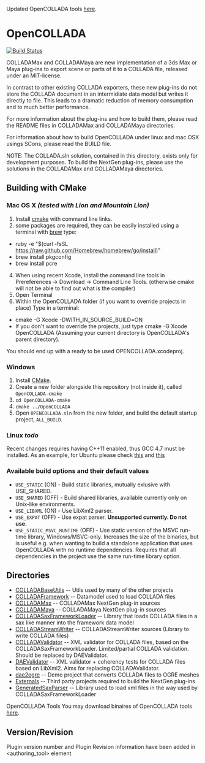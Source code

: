 Updated OpenCOLLADA tools [here](https://github.com/KhronosGroup/OpenCOLLADA/wiki/OpenCOLLADA-Tools).  

OpenCOLLADA
===========
[![Build Status](https://dev.azure.com/lasalvavida/OpenCOLLADA/_apis/build/status/lasalvavida.OpenCOLLADA?branchName=master)](https://dev.azure.com/lasalvavida/OpenCOLLADA/_build/latest?definitionId=1&branchName=master)

COLLADAMax and COLLADAMaya are new implementation of a 3ds Max or Maya plug-ins to export scene or parts of it to a COLLADA file, released under an MIT-license. 

In contrast to other existing COLLADA exporters, these new plug-ins do not store the COLLADA document in an intermidiate data model but writes it directly to file. This leads to a dramatic reduction of memory consumption and to much better performance.

For more information about the plug-ins and how to build them, please read the README files in COLLADAMax and COLLADAMaya directories.

For information about how to build OpenCOLLADA under linux and mac OSX usings SCons, please read the BUILD file.

NOTE: The COLLADA.sln solution, contained in this directory, exists only for development purposes. To build the NextGen plug-ins, please use the solutions in the COLLADAMax and COLLADAMaya directories.

Building with CMake
-------------------

### Mac OS X *(tested with Lion and Mountain Lion)*

1. Install [cmake](http://www.cmake.org/cmake/resources/software.html) with command line links.
2. some packages are required, they can be easily installed using a terminal with [brew](http://mxcl.github.com/homebrew/) type:
 * ruby -e "$(curl -fsSL https://raw.github.com/Homebrew/homebrew/go/install)"
 * brew install pkgconfig
 * brew install pcre
4. When using recent Xcode, install the command line tools in Prereferences -> Download -> Command Line Tools. (otherwise cmake will not be able to find out what is the compiler)
5. Open Terminal
6. Within the OpenCOLLADA folder (if you want to override projects in place)
Type in a terminal:
 * cmake -G Xcode -DWITH_IN_SOURCE_BUILD=ON
 * If you don't want to override the projects, just type cmake -G Xcode OpenCOLLADA  (Assuming your current directory is OpenCOLLADA's parent directory).

You should end up with a ready to be used OPENCOLLADA.xcodeproj.

### Windows

1. Install [CMake](http://cmake.org/cmake/resources/software.html).
2. Create a new folder alongside this repository (not inside it), called `OpenCOLLADA-cmake`
3. `cd OpenCOLLADA-cmake`
4. `cmake ../OpenCOLLADA`
5. Open `OPENCOLLADA.sln` from the new folder, and build the default startup project, `ALL_BUILD`.

### Linux *todo*

Recent changes requires having C++11 enabled, thus GCC 4.7 must be installed.
As an example, for Ubuntu please check [this](http://askubuntu.com/questions/113291/how-do-i-install-gcc-4-7) and [this]( http://charette.no-ip.com:81/programming/2011-12-24_GCCv47/)

### Available build options and their default values

* `USE_STATIC` (ON) - Build static libraries, mutually exlusive with USE_SHARED. 
* `USE_SHARED` (OFF) - Build shared libraries, available currently only on Unix-like environments.
* `USE_LIBXML` (ON) - Use LibXml2 parser.
* `USE_EXPAT` (OFF) - Use expat parser. **Unsupported currently. Do not use.**
* `USE_STATIC_MSVC_RUNTIME` (OFF) - Use static version of the MSVC run-time library, Windows/MSVC-only.
Increases the size of the binaries, but is useful e.g. when wanting to build a standalone application that
uses OpenCOLLADA with no runtime dependencies. Requires that all dependencies in the project use the
same run-time library option.

Directories
-----------
* [COLLADABaseUtils](https://github.com/KhronosGroup/OpenCOLLADA/tree/master/COLLADABaseUtils) -- Utils used by many of the other projects
* [COLLADAFramework](https://github.com/KhronosGroup/OpenCOLLADA/tree/master/COLLADAFramework) -- Datamodel used to load COLLADA files
* [COLLADAMax](https://github.com/KhronosGroup/OpenCOLLADA/tree/master/COLLADAMax) -- COLLADAMax NextGen plug-in sources
* [COLLADAMaya](https://github.com/KhronosGroup/OpenCOLLADA/tree/master/COLLADAMaya) -- COLLADAMaya NextGen plug-in sources
* [COLLADASaxFrameworkLoader](https://github.com/KhronosGroup/OpenCOLLADA/tree/master/COLLADASaxFrameworkLoader) -- Library that loads COLLADA files in a sax like manner into the framework data model
* [COLLADAStreamWriter](https://github.com/KhronosGroup/OpenCOLLADA/tree/master/COLLADAStreamWriter) -- COLLADAStreamWriter sources (Library to write COLLADA files) 
* [COLLADAValidator](https://github.com/KhronosGroup/OpenCOLLADA/tree/master/COLLADAValidator) -- XML validator for COLLADA files, based on the COLLADASaxFrameworkLoader. Limited/partial COLLADA validation. Should be replaced by DAEValidator.
* [DAEValidator](https://github.com/KhronosGroup/OpenCOLLADA/tree/master/DAEValidator) -- XML validator + coherency tests for COLLADA files based on LibXml2. Aims for replacing COLLADAValidator.
* [dae2ogre](https://github.com/KhronosGroup/OpenCOLLADA/tree/master/dae2ogre) -- Demo project that converts COLLADA files to OGRE meshes
* [Externals](https://github.com/KhronosGroup/OpenCOLLADA/tree/master/Externals) -- Third party projects required to build the NextGen plug-ins    
* [GeneratedSaxParser](https://github.com/KhronosGroup/OpenCOLLADA/tree/master/GeneratedSaxParser) -- Library used to load xml files in the way used by COLLADASaxFrameworkLoader      

OpenCOLLADA Tools
You may download binaires of OpenCOLLADA tools [here](https://github.com/KhronosGroup/OpenCOLLADA/wiki/OpenCOLLADA-Tools).

Version/Revision
----------------
Plugin version number and Plugin Revision information have been added in <authoring_tool> element

